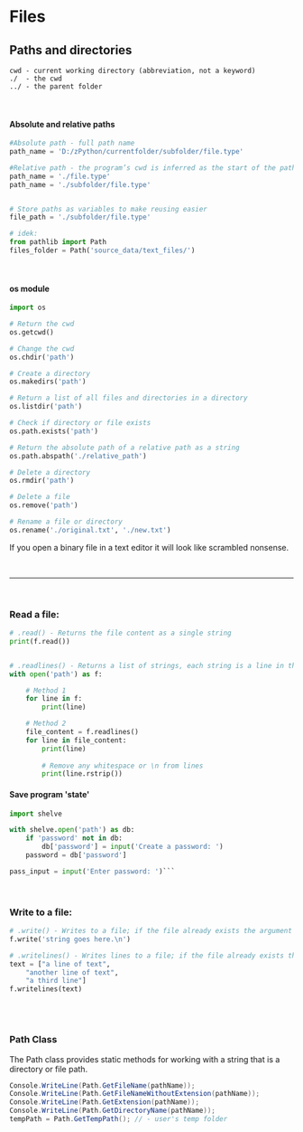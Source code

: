 # Files

## Paths and directories
```
cwd - current working directory (abbreviation, not a keyword)  
./  - the cwd  
../ - the parent folder
```

<br>

#### Absolute and relative paths
```python
#Absolute path - full path name
path_name = 'D:/zPython/currentfolder/subfolder/file.type'

#Relative path - the program’s cwd is inferred as the start of the path
path_name = './file.type'
path_name = './subfolder/file.type'


# Store paths as variables to make reusing easier
file_path = './subfolder/file.type'

# idek:
from pathlib import Path
files_folder = Path('source_data/text_files/')
```

<br>

#### os module
```python
import os

# Return the cwd
os.getcwd()

# Change the cwd
os.chdir('path')

# Create a directory
os.makedirs('path')

# Return a list of all files and directories in a directory
os.listdir('path')

# Check if directory or file exists
os.path.exists('path')

# Return the absolute path of a relative path as a string
os.path.abspath('./relative_path')

# Delete a directory
os.rmdir('path')

# Delete a file
os.remove('path')

# Rename a file or directory
os.rename('./original.txt', './new.txt')
```

If you open a binary file in a text editor it will look like scrambled nonsense.

<br>

---

<br>

### Read a file:
```python
# .read() - Returns the file content as a single string
print(f.read())


# .readlines() - Returns a list of strings, each string is a line in the file
with open('path') as f:

    # Method 1
    for line in f:
        print(line)

    # Method 2
    file_content = f.readlines()
    for line in file_content:
        print(line)
        
        # Remove any whitespace or \n from lines
        print(line.rstrip())
```

#### Save program 'state'
```python
import shelve

with shelve.open('path') as db:
    if 'password' not in db:
        db['password'] = input('Create a password: ')
    password = db['password']

pass_input = input('Enter password: ')```
```

<br>

### Write to a file:
```python
# .write() - Writes to a file; if the file already exists the argument is appended to the file
f.write('string goes here.\n')

# .writelines() - Writes lines to a file; if the file already exists the argument is appended to the file
text = ["a line of text",
    "another line of text",
    "a third line"]
f.writelines(text)
```

<br>
<br>

### Path Class
The Path class provides static methods for working with a string that is a directory or file path.
```c#
Console.WriteLine(Path.GetFileName(pathName));
Console.WriteLine(Path.GetFileNameWithoutExtension(pathName));
Console.WriteLine(Path.GetExtension(pathName));
Console.WriteLine(Path.GetDirectoryName(pathName));
tempPath = Path.GetTempPath(); // - user's temp folder
```
